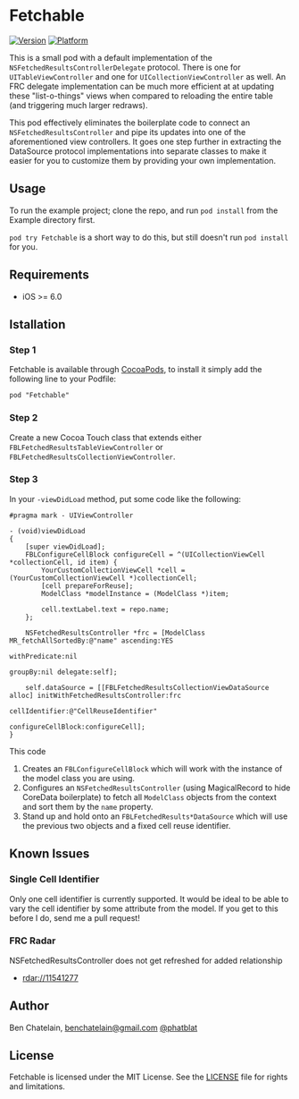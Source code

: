 # Fetchable

[![Version](http://cocoapod-badges.herokuapp.com/v/Fetchable/badge.png)](http://cocoadocs.org/docsets/Fetchable)
[![Platform](http://cocoapod-badges.herokuapp.com/p/Fetchable/badge.png)](http://cocoadocs.org/docsets/Fetchable)

This is a small pod with a default implementation of the `NSFetchedResultsControllerDelegate` protocol. There is one for `UITableViewController` and one for `UICollectionViewController` as well. An FRC delegate implementation can be much more efficient at at updating these "list-o-things" views when compared to reloading the entire table (and triggering much larger redraws).

This pod effectively eliminates the boilerplate code to connect an `NSFetchedResultsController` and pipe its updates into one of the aforementioned view controllers. It goes one step further in extracting the DataSource protocol implementations into separate classes to make it easier for you to customize them by providing your own implementation.

## Usage

To run the example project; clone the repo, and run `pod install` from the Example directory first.

`pod try Fetchable` is a short way to do this, but still doesn't run `pod install` for you.

## Requirements

* iOS >= 6.0

## Istallation

### Step 1

Fetchable is available through [CocoaPods](http://cocoapods.org), to install it simply add the following line to your Podfile:

    pod "Fetchable"

### Step 2

Create a new Cocoa Touch class that extends either `FBLFetchedResultsTableViewController` or `FBLFetchedResultsCollectionViewController`.

### Step 3

In your `-viewDidLoad` method, put some code like the following:

```objc
#pragma mark - UIViewController

- (void)viewDidLoad
{
    [super viewDidLoad];
    FBLConfigureCellBlock configureCell = ^(UICollectionViewCell *collectionCell, id item) {
        YourCustomCollectionViewCell *cell = (YourCustomCollectionViewCell *)collectionCell;
        [cell prepareForReuse];
        ModelClass *modelInstance = (ModelClass *)item;

        cell.textLabel.text = repo.name;
    };

    NSFetchedResultsController *frc = [ModelClass MR_fetchAllSortedBy:@"name" ascending:YES
                                                        withPredicate:nil
                                                              groupBy:nil delegate:self];

    self.dataSource = [[FBLFetchedResultsCollectionViewDataSource alloc] initWithFetchedResultsController:frc
                                                                                           cellIdentifier:@"CellReuseIdentifier"
                                                                                       configureCellBlock:configureCell];
}
```

This code
1. Creates an `FBLConfigureCellBlock` which will work with the instance of the model class you are using.
2. Configures an `NSFetchedResultsController` (using MagicalRecord to hide CoreData boilerplate) to fetch all `ModelClass` objects from the context and sort them by the `name` property.
3. Stand up and hold onto an `FBLFetchedResults*DataSource` which will use the previous two objects and a fixed cell reuse identifier.

## Known Issues

### Single Cell Identifier

Only one cell identifier is currently supported. It would be ideal to be able to vary the cell identifier by some attribute from the model. If you get to this before I do, send me a pull request!

### FRC Radar

NSFetchedResultsController does not get refreshed for added relationship
* [rdar://11541277](http://openradar.appspot.com/11541277)

## Author

Ben Chatelain, benchatelain@gmail.com
[@phatblat](https://twitter.com/phatblat)

## License

Fetchable is licensed under the MIT License. See the [LICENSE](LICENSE.md) file for rights and limitations.

